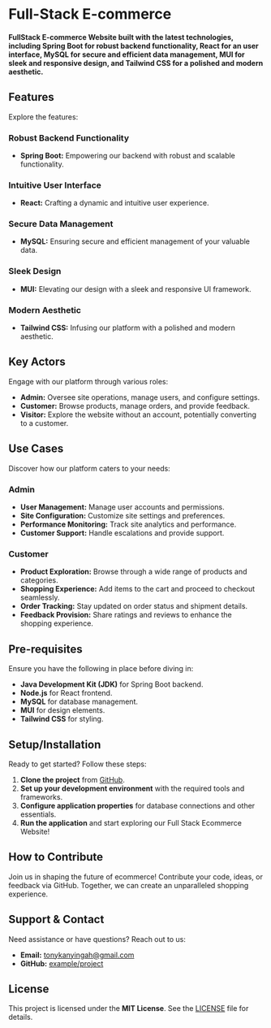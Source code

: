 # Full-Stack E-commerce

#### FullStack E-commerce Website built with the latest technologies, including Spring Boot for robust backend functionality, React for an user interface, MySQL for secure and efficient data management, MUI for sleek and responsive design, and Tailwind CSS for a polished and modern aesthetic.

## Features

Explore the features:

### Robust Backend Functionality
- **Spring Boot:** Empowering our backend with robust and scalable functionality.

### Intuitive User Interface
- **React:** Crafting a dynamic and intuitive user experience.

### Secure Data Management
- **MySQL:** Ensuring secure and efficient management of your valuable data.

### Sleek Design
- **MUI:** Elevating our design with a sleek and responsive UI framework.

### Modern Aesthetic
- **Tailwind CSS:** Infusing our platform with a polished and modern aesthetic.

## Key Actors

Engage with our platform through various roles:

- **Admin:** Oversee site operations, manage users, and configure settings.
- **Customer:** Browse products, manage orders, and provide feedback.
- **Visitor:** Explore the website without an account, potentially converting to a customer.

## Use Cases

Discover how our platform caters to your needs:

### Admin
- **User Management:** Manage user accounts and permissions.
- **Site Configuration:** Customize site settings and preferences.
- **Performance Monitoring:** Track site analytics and performance.
- **Customer Support:** Handle escalations and provide support.

### Customer
- **Product Exploration:** Browse through a wide range of products and categories.
- **Shopping Experience:** Add items to the cart and proceed to checkout seamlessly.
- **Order Tracking:** Stay updated on order status and shipment details.
- **Feedback Provision:** Share ratings and reviews to enhance the shopping experience.

## Pre-requisites

Ensure you have the following in place before diving in:

- **Java Development Kit (JDK)** for Spring Boot backend.
- **Node.js** for React frontend.
- **MySQL** for database management.
- **MUI** for design elements.
- **Tailwind CSS** for styling.

## Setup/Installation

Ready to get started? Follow these steps:

1. **Clone the project** from [GitHub](https://github.com/tonnymuchui/Full-Stack-Ecommerce).
2. **Set up your development environment** with the required tools and frameworks.
3. **Configure application properties** for database connections and other essentials.
4. **Run the application** and start exploring our Full Stack Ecommerce Website!

## How to Contribute

Join us in shaping the future of ecommerce! Contribute your code, ideas, or feedback via GitHub. Together, we can create an unparalleled shopping experience.

## Support & Contact

Need assistance or have questions? Reach out to us:

- **Email:** tonykanyingah@gmail.com
- **GitHub:** [example/project](https://github.com/tonnymuchui/Full-Stack-Ecommerce)

## License

This project is licensed under the **MIT License**. See the [LICENSE](LICENSE) file for details.